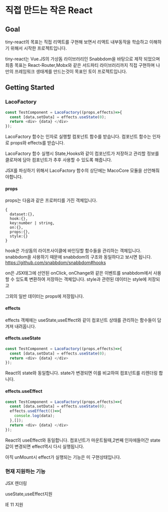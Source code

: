 # 직접 만드는 작은 React

## Goal

tiny-react의 목표는 직접 리액트를 구현해 보면서 리액트 내부동작을 학습하고 이해하기 위해서 시작한 프로젝트입니다.

tiny-react는 Vue.JS의 가상돔 라이브러리인 Snabbdom을 바탕으로 제작 되었으며 최종 목표는 React-Router,Mobx와 같은 서드파티 라이브러리까지 직접 구현하며 나만의 프레임워크 생태계를 만드는것이 목표인 토이 프로젝트입니다.

## Getting Started

### LacoFactory

```js
const TestComponent = LacoFactory((props,effects)=>{
  const [data,setData] = effects.useState(0);
  return <div> {data} </div>
});
```

LacoFactory 함수는 인자로 실행할 컴포넌트 함수를 받습니다.
컴포넌트 함수는 인자로 props와 effects를 받습니다.

LacoFactory 함수 실행시 State,Hooks와 같이 컴포넌트가 저장하고 관리할 정보를 클로저에 담아 컴포넌트가 추후 사용할 수 있도록 해줍니다.

JSX를 파싱하기 위해서 LacoFactory 함수의 상단에는 MacoCore 모듈을 선언해줘야합니다.

#### props

props는 다음과 같은 프로퍼티를 가진 객체입니다.

```
{
  dataset:{},
  hook:{},
  key:number | string,
  on:{},
  props:{},
  style:{}
}
```
hook은 가상돔의 라이프사이클에 바인딩할 함수들을 관리하는 객체입니다.
snabbdom을 사용하기 때문에 snabbdom의 구조와 동일하다고 보시면 됩니다.
https://github.com/snabbdom/snabbdom#hooks

on은 JSX태그에 선언된 onClick, onChange와 같은 이벤트를 snabbdom에서 사용할 수 있도록 변환하여 저장하는 객체입니다.
style과 관련된 데이터는 style에 저장되고

그외의 일반 데이터는 props에 저장됩니다.
#### effects

effects 객체에는 useState,useEffect와 같이 컴포넌트 상태를 관리하는 함수들이 담겨져 내려옵니다.

#### effects.useState

```js
const TestComponent = LacoFactory((props,effects)=>{
  const [data,setData] = effects.useState(0);
  return <div> {data} </div>
});
```

React의 state와 동일합니다. state가 변경되면 이를 비교하여 컴포넌트를 리렌더링 합니다.

#### effects.useEffect

```js
const TestComponent = LacoFactory((props,effects)=>{
  const [data,setData] = effects.useState(0);
  effects.useEffect(()=>{
    console.log(data);
  },[]);
  return <div> {data} </div>
});
```

React의 useEffect와 동일합니다. 컴포넌트가 마운트될때,2번째 인자에들어간 state값이 변경되면 effect역시 다시 실행됩니다.

아직 unMount시 effect가 실행되는 기능은 미 구현상태입니다.
### 현재 지원하는 기능

JSX 렌더링

useState,useEffect지원

IE 11 지원